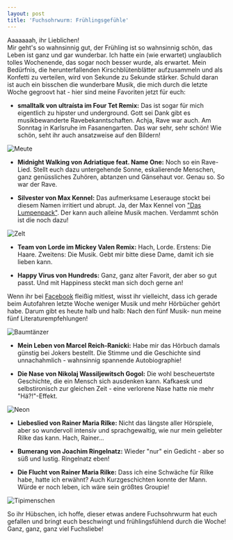 ```yaml
---
layout: post
title: 'Fuchsohrwurm: Frühlingsgefühle'
---
```


Aaaaaaah, ihr Lieblichen!  
Mir geht's so wahnsinnig gut, der Frühling ist so wahnsinnig schön, das Leben ist ganz und gar wunderbar.  Ich hatte ein (wie erwartet) unglaublich tolles Wochenende, das sogar noch besser wurde, als erwartet. Mein Bedürfnis, die herunterfallenden Kirschblütenblätter aufzusammeln und als Konfetti zu verteilen, wird von Sekunde zu Sekunde stärker. Schuld daran ist auch ein bisschen die wunderbare Musik, die mich durch die letzte Woche gegroovt hat - hier sind meine Favoriten jetzt für euch:  

* **smalltalk von ultraísta im Four Tet Remix:** Das ist sogar für mich eigentlich zu hipster und underground. Gott sei Dank gibt es musikbewanderte Ravebekanntschaften. Achja, Rave war auch. Am Sonntag in Karlsruhe im Fasanengarten. Das war sehr, sehr schön! Wie schön, seht ihr auch ansatzweise auf den Bildern! 

![Meute](https://farm4.staticflickr.com/3810/13851973275_6ba5dd75e6_c.jpg)  

* **Midnight Walking von Adriatique feat. Name One:** Noch so ein Rave-Lied. Stellt euch dazu untergehende Sonne, eskalierende Menschen, ganz genüssliches Zuhören, abtanzen und Gänsehaut vor. Genau so. So war der Rave.  

* **Silvester von Max Kennel:** Das aufmerksame Leserauge stockt bei diesem Namen irritiert und abrupt. Ja, der Max Kennel von ["Das Lumpenpack"](http://fuchsgehtum.de/steilgehtag/). Der kann auch alleine Musik machen. Verdammt schön ist die noch dazu!  

![Zelt](https://farm4.staticflickr.com/3679/13852343624_a825635def_c.jpg)  

* **Team von Lorde im Mickey Valen Remix:** Hach, Lorde. Erstens: Die Haare. Zweitens: Die Musik. Gebt mir bitte diese Dame, damit ich sie lieben kann.  

* **Happy Virus von Hundreds:** Ganz, ganz alter Favorit, der aber so gut passt. Und mit Happiness steckt man sich doch gerne an!

Wenn ihr bei [Facebook](https://www.facebook.com/fuchsgehtum) fleißig mitlest, wisst ihr vielleicht, dass ich gerade beim Autofahren letzte Woche weniger Musik und mehr Hörbücher gehört habe. Darum gibt es heute halb und halb: Nach den fünf Musik- nun meine fünf Literaturempfehlungen!  

![Baumtänzer](https://farm4.staticflickr.com/3769/13851985195_03f5757047_c.jpg)  

* **Mein Leben von Marcel Reich-Ranicki:** Habe mir das Hörbuch damals günstig bei Jokers bestellt. Die Stimme und die Geschichte sind unnachahmlich - wahnsinnig spannende Autobiographie!  

* **Die Nase von Nikolaj Wassiljewitsch Gogol:** Die wohl bescheuertste Geschichte, die ein Mensch sich ausdenken kann. Kafkaesk und selbstironisch zur gleichen Zeit - eine verlorene Nase hatte nie mehr "Hä?!"-Effekt.  

![Neon](https://farm3.staticflickr.com/2853/13852354894_b2810d1336_c.jpg)  

* **Liebeslied von Rainer Maria Rilke:** Nicht das längste aller Hörspiele, aber so wundervoll intensiv und sprachgewaltig, wie nur mein geliebter Rilke das kann. Hach, Rainer...  

* **Bumerang von Joachim Ringelnatz:** Wieder "nur" ein Gedicht - aber so süß und lustig. Ringelnatz eben!  

* **Die Flucht von Rainer Maria Rilke:** Dass ich eine Schwäche für Rilke habe, hatte ich erwähnt? Auch Kurzgeschichten konnte der Mann. Würde er noch leben, ich wäre sein größtes Groupie!  

![Tipimenschen](https://farm4.staticflickr.com/3718/13852017423_fff558b0c6_c.jpg)  

So ihr Hübschen, ich hoffe, dieser etwas andere Fuchsohrwurm hat euch gefallen und bringt euch beschwingt und frühlingsfühlend durch die Woche!  
Ganz, ganz, ganz viel Fuchsliebe!



